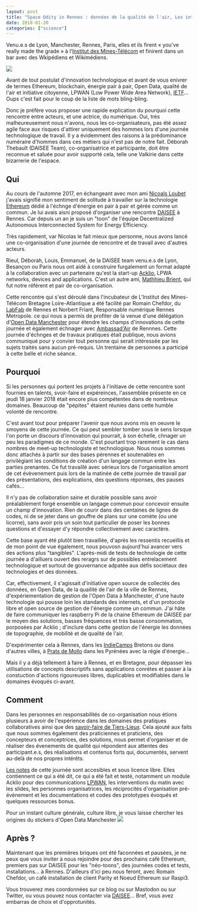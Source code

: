 ```yaml
---
layout: post
title: "Space Odity in Rennes : données de la qualité de l'air, Les internets de l'énergie, Open Data et un fleuron LPWAN, se rencontrent"
date: 2018-01-20
categories: ["science"]
---
```

Venu.e.s de Lyon, Manchester, Rennes, Paris, elles et ils firent « you've really made the grade » à l'[Institut des Mines-Télécom](http://www.imt-atlantique.fr) et finirent dans un bar avec des Wkipédiens et Wikimédiens.

![](https://framapic.org/bjeYBt4jsvsR/DPXc1llqPJtr)

Avant de tout postulat d'innovation technologique et avant de vous enivrer de termes Ethereum, blockchain, énergie pair à pair, Open Data, qualité de l'air et initiative citoyenne, LPWAN (Low Power Wide Area Network), [IETF](https://fr.wikipedia.org/wiki/Internet_Engineering_Task_Force)... Oups c'est fait pour le coup de la liste de mots bling-bling.

Donc je préfère vous proposer une rapide explication du pourquoi cette rencontre entre acteurs, et une actrice, du numérique. Oui, très malheureusement nous n'avons, nous les co-organisateurs, pas été assez agile face aux risques d'attirer uniquement des hommes lors d'une journée technologique de travail. Il y a évidemment des raisons à la prédominance numéraire d'hommes dans ces métiers qui n'est pas de notre fait. Déborah Thebault (DAISEE Team), co-organisatrice et participante, doit être reconnue et saluée pour avoir supporté cela, telle une Valkirie dans cette bizarrerie de l'espace. 

## Qui

Au cours de l'automne 2017, en échangeant avec mon ami [Nicoals Loubet](https://twitter.com/NicolasLoubet) j'avais signifié mon sentiment de solitude à travailler sur la technologie [Ethereum](https://fr.wikipedia.org/wiki/Ethereum) dédié à l'échnge d'énergie en pair à pair et gérée comme un commun. Je lui avais aisni proposé d'organiser une rencontre [DAISEE](http://daisee.org/) à Rennes. Car depuis un an je suis un "toon" de l'équipe Decentralized Autonomous Interconnected System for Energy Efficiency.

Très rapidement, var Nicolas le fait mieux que personne, nous avons lancé une co-organisation d'une journée de rencontre et de travail avec d'autres acteurs.

Rieul, Déborah, Louis, Emmanuel, de la DAISEE team venu.e.s de Lyon, Besançon ou Paris nous ont aidé à construire furgalement un format adapté à la collaboration avec un partenaire qu'est la start-up [Acklio](http://www.ackl.io), LPWA networks, devices and applications. C'est un autre ami, [Mathhieu Brient](https://twitter.com/MatthieuBrient), qui fut notre référent et pair de co-organisation.

Cette rencontre qui s'est déroulé dans l'incubateur de L'Institut des Mines-Télécom Bretagne Loire-Atlantique a été facilité par Romain Chefdor, du [LabFab](http://www.labfab.fr) de Rennes et Norbert Friant, Responsable numérique Rennes Metropole. ce qui nous a permis de profiter de la venue d'une délégation d'[Open Data Manchester](http://www.opendatamanchester.org.uk) pour étendre les champs d'innovations de cette journée et également échnager avec [Ambassad'Air](http://www.wiki-rennes.fr/Ambassad%27Air) de Rennnes. Cette journée d'échnges et de travaux pratiques était publique, nous avions communiqué pour y convier tout personne qui serait intéressée par les sujets traités sans aucun pré-requis. Un trentaine de personnes a participé à cette belle et riche séance.

## Pourquoi

Si les personnes qui portent les projets à l'initiave de cette rencontre sont fournies en talents, svoir-faire et expéreinces, l'assemblée présente en ce jeudi 18 janvier 2018 était encore plus compétentes dans de nombreux domaines. Beaucoup de "pépites" étaient réunies dans cette humble volonté de rencontre.

C'est avant tout pour préparer l'avenir que nous avons mis en oeuvre le smoyens de cette journée. Ce qui peut sembler tomber sous le sens lorsque l'on porte un discours d'innovation qui pourrait, à son échelle, chnager un peu les paradigmes de ce monde. C'est pourtant trop rarement le cas dans nombres de meet-up technologiste et technologique. Nous nous sommes donc attachés à partir sur des bases pérennes et soutenables en privilégiant les conditions de création d'un langage commun entre les parties prenantes. Ce fut travaillé avec sérieux lors de l'organisation amont de cet évèvenement puis lors de la matinée de cette journée de travail par des présentations, des explications, des questions réponses, des pauses cafés...

Il n'y pas de collaboration saine et durable possible sans avoir préalablement forgé ensemble un langage commun pour concevoir ensuite un champ d'innovation. Rien de courir dans des centaines de lignes de codes, ni de se jeter dans un gouffre de plans sur une comète (ou une licorne), sans avoir pris un soin tout particulier de poser les bonnes questions et d'essayer d'y répondre collectivement avec caractère.

Cette base ayant été plutôt bien travaillée, d'après les ressentis recueillis et de mon point de vue également, nous pouvosn aujourd'hui avancer vers des actions plus "tangibles". L'après-midi de tests de technologie de cette journée a d'ailluers ouvert des reragrs sur de possibles entrelacement technologique et surtout de gouvernance adpatée aux défis sociétaux des technologies et des données.

Car, effectivement, il s'agissait d'initiative open source de collectés des données, en Open Data, de la quailité de l'air de la ville de Rennes, d'expériementation de gestion de l'Open Data à Manchester, d'une haute technologie qui pousse loin les standards des internets, et d'un protocole libre et open source de gestion de l'énergie comme un commun.
J'ai hâte de faire communiquer les raspberry Pi de la chaine Ethereum de DAISEE par le moyen des solutions, basses fréquences et très basse consommation, porposées par Acklio ; d'inclure dans cette gestion de l'énergie les données de topographie, de mobilité et de qualité de l'air.

D'expérimenter cela à Rennes, dans les [IndieCamps](http://movilab.org/index.php?title=IndieCamp) Bretons ou dans d'autres villes, à [Prats de Mollo](https://www.virtual-assembly.org/prats-enr-village-transition-energetique/) dans les Pyrénées avec la régie d'énergie...

Mais il y a déjà tellement à faire à Rennes, et en Bretagne, pour dépasser les utilisations de concepts descriptifs sans applications conrètes et passer à la constuction d'actions rigoureuses libres, duplicables et modifiables dans le domaines évoqués ci-avant.

## Comment

Dans les personnes en responsabilités de co-organisation nous étions plusieurs à avoir de l'expérience dans les domaines des pratiques collaboratives ainsi que des [savoir-faire de Tiers-Lieux](https://xavcc.github.io/hsociety/2018/01/16/tilios.html). Cela ajouté aux faits que nous sommes également des praticiennes et praticiens, des concepteurs et conceptrices, des solutions, nous permet d'organiser et de réaliser des évenements de qualité qui répondent aux attentes des participant.e.s, des réalisations et contenus forts qui, documentés, servent au-delà de nos propres intérêts.

[Les notes](https://pad.lamyne.org/201801_BootCampRennes#) de cette journée sont accesibles et sous licence libre. Elles contiennent ce qui a été dit, ce qui a été fait et testé, notamment un module Acklio pour des communications [LPWAN](https://en.wikipedia.org/wiki/LPWAN), les interventions du matin avec les slides, les personnes organisatrices, les réciprocités d'organisation pré-évènement et les documentations et codes des prototypes évoqués et quelques ressources bonus.

Pour un instant culture générale, culture libre, je vous laisse chercher les origines du stickers d'Open Data Manchester
![](http://www.opendatamanchester.org.uk/wp-content/uploads/2012/11/24hr-data-people-e1499761232672-768x389.jpg)

## Après ?

Maintenant que les premières briques ont été faconnées et pausées, je ne peux que vous inviter à nous rejoindre pour des prochains café Ethereum, premiers pas sur DAISEE pour les "néo-toons", des journées codes et tests, installations... à Rennes. D'ailleurs d'ici peu nous feront, avec Romain Chefdor, un café installation de client Parity et Noeud Ethereum sur Raspi3.

Vous trouverez mes coordonnées sur ce blog ou sur Mastodon ou sur Twitter, ou vous pouvez nous contacter via [DAISEE](http://daisee.org)... Bref, vous avez embarras de choix et d'opprotunités.
